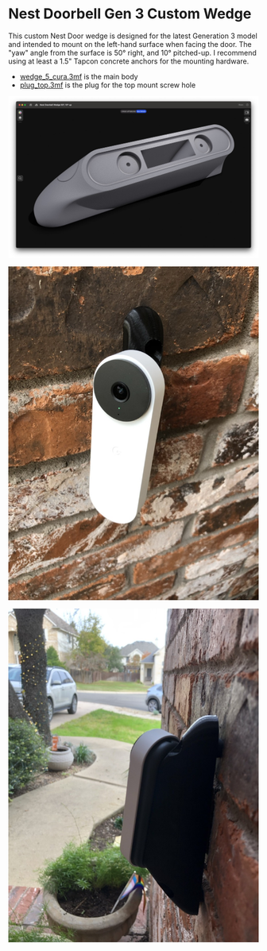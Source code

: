 # Nest Doorbell Gen 3 Custom Wedge

This custom Nest Door wedge is designed for the latest Generation 3 model and
intended to mount on the left-hand surface when facing the door. The "yaw" angle
from the surface is 50° right, and 10° pitched-up. I recommend using at least a
1.5" Tapcon concrete anchors for the mounting hardware.

* [wedge_5_cura.3mf](./3mf/wedge_5_cura.3mf) is the main body
* [plug_top.3mf](./3mf/plug_top.3mf) is the plug for the top mount screw hole

![](./img/nest_wedge_model_lg.jpg)

![](./img/nest_wedge_front_lg.jpg)

![](./img/nest_wedge_back_lg.jpg)